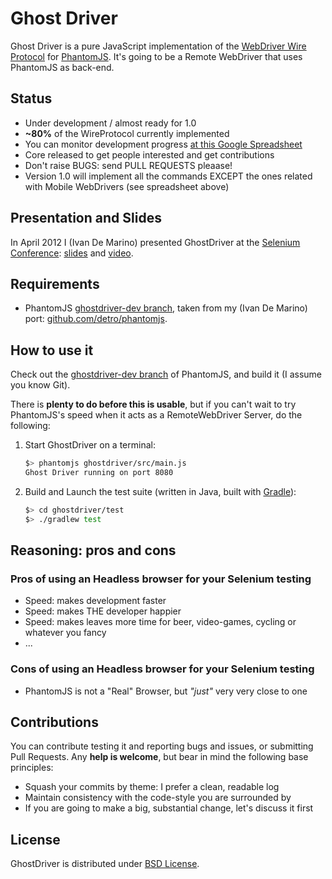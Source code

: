 # Ghost Driver

Ghost Driver is a pure JavaScript implementation of the
[WebDriver Wire Protocol](http://code.google.com/p/selenium/wiki/JsonWireProtocol)
for [PhantomJS](http://phantomjs.org/).
It's going to be a Remote WebDriver that uses PhantomJS as back-end.

## Status

* Under development / almost ready for 1.0
* **~80%** of the WireProtocol currently implemented
* You can monitor development progress [at this Google Spreadsheet](https://docs.google.com/spreadsheet/ccc?key=0Am63grtxc7bDdGNqX1ZPX2VoZlE2ZHZhd09lNDkzbkE)
* Core released to get people interested and get contributions
* Don't raise BUGS: send PULL REQUESTS pleaase!
* Version 1.0 will implement all the commands EXCEPT the ones related with Mobile WebDrivers (see spreadsheet above)

## Presentation and Slides

In April 2012 I (Ivan De Marino) presented GhostDriver at the
[Selenium Conference](http://www.seleniumconf.org/speakers/#IDM):
[slides](http://cdn.ivandemarino.me/slides/speed_up_selenium_with_phantomjs/index.html)
and
[video](http://blog.ivandemarino.me/2012/05/01/Me-the-Selenium-Conference-2012).

## Requirements

* PhantomJS [ghostdriver-dev branch](https://github.com/detro/phantomjs/tree/ghostdriver-dev),
taken from my (Ivan De Marino) port: [github.com/detro/phantomjs](https://github.com/detro/phantomjs).

## How to use it

Check out the [ghostdriver-dev branch](https://github.com/detro/phantomjs/tree/ghostdriver-dev)
of PhantomJS, and build it (I assume you know Git).

There is **plenty to do before this is usable**, but if you can't wait to try
PhantomJS's speed when it acts as a RemoteWebDriver Server, do the following:

1. Start GhostDriver on a terminal:

    ```bash
    $> phantomjs ghostdriver/src/main.js
    Ghost Driver running on port 8080
    ```

2. Build and Launch the test suite (written in Java, built with [Gradle](http://www.gradle.org/)):

    ```bash
    $> cd ghostdriver/test
    $> ./gradlew test
    ```

## Reasoning: pros and cons

### Pros of using an Headless browser for your Selenium testing
* Speed: makes development faster
* Speed: makes THE developer happier
* Speed: makes leaves more time for beer, video-games, cycling or whatever you fancy
* ...

### Cons of using an Headless browser for your Selenium testing
* PhantomJS is not a "Real" Browser, but _"just"_ very very close to one

## Contributions

You can contribute testing it and reporting bugs and issues, or submitting Pull Requests.
Any **help is welcome**, but bear in mind the following base principles:

* Squash your commits by theme: I prefer a clean, readable log
* Maintain consistency with the code-style you are surrounded by
* If you are going to make a big, substantial change, let's discuss it first

## License
GhostDriver is distributed under [BSD License](http://www.opensource.org/licenses/BSD-2-Clause).
